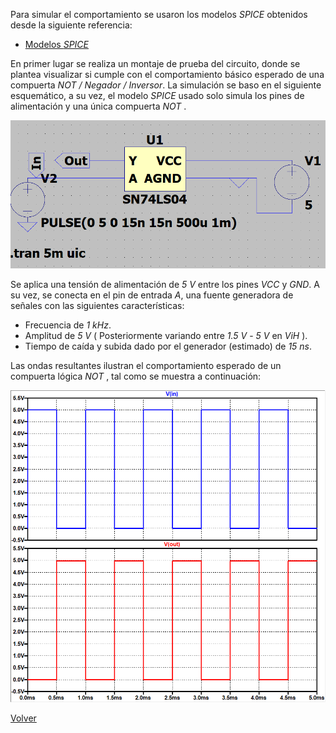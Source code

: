 
Para simular el comportamiento se usaron los modelos _SPICE_ obtenidos desde la siguiente referencia:

* [Modelos _SPICE_](https://github.com/digital-electronics-UNAL/2024-2/tree/main/labs/lab01/spice)

En primer lugar se realiza un montaje de prueba del circuito, donde se plantea visualizar si cumple con el comportamiento básico esperado de una compuerta *NOT / Negador / Inversor*. La simulación se baso en el siguiente esquemático, a su vez, el modelo _SPICE_ usado solo simula los pines de alimentación y una única compuerta _NOT_ .

![](Imagenes/Im5.png)

Se aplica una tensión de alimentación de *5 V* entre los pines _VCC_ y _GND_. A su vez, se conecta en el pin de entrada _A_, una fuente generadora de señales con las siguientes características:

* Frecuencia de *1 kHz*.
* Amplitud de *5 V* ( Posteriormente variando entre *1.5 V* - *5 V* en _ViH_ ).
* Tiempo de caída y subida dado por el generador (estimado) de *15 ns*.

Las ondas resultantes ilustran el comportamiento esperado de un compuerta lógica _NOT_ , tal como se muestra a continuación:

![|400](Imagenes/Im6.png)

[Volver](https://github.com/juamorenogo/Digital_2024_2/tree/26a47a6bd1fcc4fa1a1116bc083f443adbe2a739/Lab_01/SN70LS04)